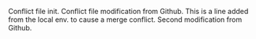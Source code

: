 Conflict file init.
Conflict file modification from Github.
This is a line added from the local env. to cause a merge conflict.
Second modification from Github.
